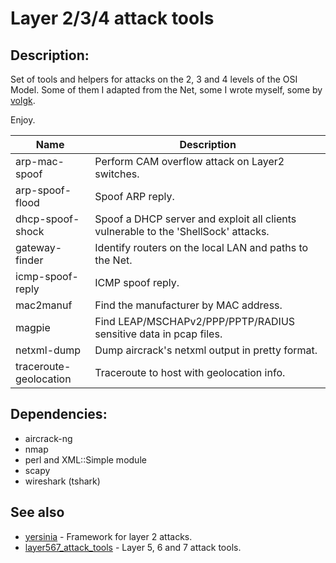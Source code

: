 Layer 2/3/4 attack tools
========================

## Description:

Set of tools and helpers for attacks on the 2, 3 and 4 levels of the OSI Model.
Some of them I adapted from the Net, some I wrote myself, some by [volgk](https://github.com/volgk).

Enjoy.

| Name                   | Description                                                                        |
| ---------------------- | ---------------------------------------------------------------------------------- |
| arp-mac-spoof          | Perform CAM overflow attack on Layer2 switches.                                    |
| arp-spoof-flood        | Spoof ARP reply.                                                                   |
| dhcp-spoof-shock       | Spoof a DHCP server and exploit all clients vulnerable to the 'ShellSock' attacks. |
| gateway-finder         | Identify routers on the local LAN and paths to the Net.                            |
| icmp-spoof-reply       | ICMP spoof reply.                                                                  |
| mac2manuf              | Find the manufacturer by MAC address.                                              |
| magpie                 | Find LEAP/MSCHAPv2/PPP/PPTP/RADIUS sensitive data in pcap files.                   |
| netxml-dump            | Dump aircrack's netxml output in pretty format.                                    |
| traceroute-geolocation | Traceroute to host with geolocation info.                                          |

## Dependencies:

- aircrack-ng
- nmap
- perl and XML::Simple module
- scapy
- wireshark (tshark)

## See also

- [yersinia](https://github.com/tomac/yersinia) - Framework for layer 2 attacks.
- [layer567_attack_tools](https://github.com/chinarulezzz/layer567_attack_tools) - Layer 5, 6 and 7 attack tools.

<!-- End of file. -->
